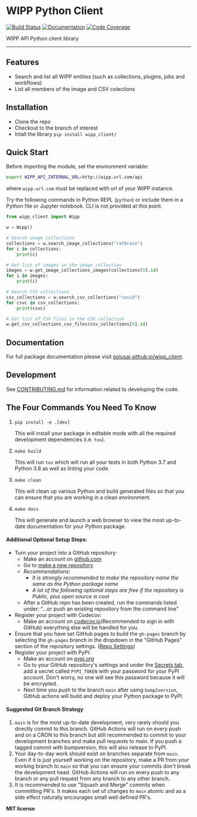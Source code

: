 # WIPP Python Client

[![Build Status](https://github.com/PolusAI/data-tools/wipp_client/workflows/Build%20Main/badge.svg)](https://github.com/ktaletsk/wipp_client/actions)
[![Documentation](https://github.com/PolusAI/data-tools/wipp_client/workflows/Documentation/badge.svg)](https://ktaletsk.github.io/wipp_client/)
[![Code Coverage](https://codecov.io/gh/PolusAI/data-tools/wipp_client/branch/main/graph/badge.svg)](https://codecov.io/gh/ktaletsk/wipp_client)

WIPP API Python client library

---

## Features

-   Search and list all WIPP entities (such as collections, plugins, jobs and workflows)
-   List all members of the image and CSV colections
<!-- -   Create WIPP plugins
-   Access protected APIs with Keycloak token (has to be obtained externally) -->

## Installation

<!-- **Stable Release:** `pip install wipp_client`<br>
**Development Head:** `pip install git+https://github.com/polusai/wipp_client.git#egg=wipp_client&subdirectory=wipp_client` -->
- Clone the repo
- Checkout to the branch of interest
- Intall the library `pip install wipp_client/`

## Quick Start

Before importing the module, set the environment variable:
```sh
export WIPP_API_INTERNAL_URL=http://wipp.url.com/api
```
where `wipp.url.com` must be replaced with url of your WIPP instance.

Try the following commands in Python REPL (`python`) or 
include them in a Python file or Jupyter notebook.
CLI is not provided at this point.

```python
from wipp_client import Wipp

w = Wipp()

# Search image collections
collections = w.search_image_collections("ratBrain")
for c in collections:
    print(c)

# Get list of images in the image collection
images = w.get_image_collections_images(collections[0].id)
for i in images:
    print(i)

# Search CSV collections
csv_collections = w.search_csv_collections("covid")
for csvc in csv_collections:
    print(csvc)

# Get list of CSV files in the CSV collection
w.get_csv_collections_csv_files(csv_collections[0].id)
```

## Documentation

For full package documentation please visit [polusai.github.io/wipp_client](https://polusai.github.io/wipp_client).

## Development

See [CONTRIBUTING.md](CONTRIBUTING.md) for information related to developing the code.

## The Four Commands You Need To Know

1. `pip install -e .[dev]`

    This will install your package in editable mode with all the required development
    dependencies (i.e. `tox`).

2. `make build`

    This will run `tox` which will run all your tests in both Python 3.7
    and Python 3.8 as well as linting your code.

3. `make clean`

    This will clean up various Python and build generated files so that you can ensure
    that you are working in a clean environment.

4. `make docs`

    This will generate and launch a web browser to view the most up-to-date
    documentation for your Python package.

#### Additional Optional Setup Steps:

-   Turn your project into a GitHub repository:
    -   Make an account on [github.com](https://github.com)
    -   Go to [make a new repository](https://github.com/new)
    -   _Recommendations:_
        -   _It is strongly recommended to make the repository name the same as the Python
            package name_
        -   _A lot of the following optional steps are *free* if the repository is Public,
            plus open source is cool_
    -   After a GitHub repo has been created, run the commands listed under:
        "...or push an existing repository from the command line"
-   Register your project with Codecov:
    -   Make an account on [codecov.io](https://codecov.io)(Recommended to sign in with GitHub)
        everything else will be handled for you.
-   Ensure that you have set GitHub pages to build the `gh-pages` branch by selecting the
    `gh-pages` branch in the dropdown in the "GitHub Pages" section of the repository settings.
    ([Repo Settings](https://github.com/ktaletsk/wipp_client/settings))
-   Register your project with PyPI:
    -   Make an account on [pypi.org](https://pypi.org)
    -   Go to your GitHub repository's settings and under the
        [Secrets tab](https://github.com/ktaletsk/wipp_client/settings/secrets/actions),
        add a secret called `PYPI_TOKEN` with your password for your PyPI account.
        Don't worry, no one will see this password because it will be encrypted.
    -   Next time you push to the branch `main` after using `bump2version`, GitHub
        actions will build and deploy your Python package to PyPI.

#### Suggested Git Branch Strategy

1. `main` is for the most up-to-date development, very rarely should you directly
   commit to this branch. GitHub Actions will run on every push and on a CRON to this
   branch but still recommended to commit to your development branches and make pull
   requests to main. If you push a tagged commit with bumpversion, this will also release to PyPI.
2. Your day-to-day work should exist on branches separate from `main`. Even if it is
   just yourself working on the repository, make a PR from your working branch to `main`
   so that you can ensure your commits don't break the development head. GitHub Actions
   will run on every push to any branch or any pull request from any branch to any other
   branch.
3. It is recommended to use "Squash and Merge" commits when committing PR's. It makes
   each set of changes to `main` atomic and as a side effect naturally encourages small
   well defined PR's.


**MIT license**

